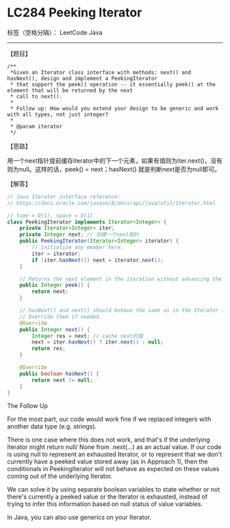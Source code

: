 # LC284 Peeking Iterator

标签（空格分隔）： LeetCode Java

---

【题目】

    /**
     *Given an Iterator class interface with methods: next() and hasNext(), design and implement a PeekingIterator
     * that support the peek() operation -- it essentially peek() at the element that will be returned by the next
     * call to next().
     *
     * Follow up: How would you extend your design to be generic and work with all types, not just integer?
     *
     * @param iterator
     */

【思路】

用一个next指针提前缓存iterator中的下一个元素，如果有值则为iter.next()，没有则为null。这样的话，peek() = next；hasNext() 就是判断next是否为null即可。

【解答】

```java     
// Java Iterator interface reference:
// https://docs.oracle.com/javase/8/docs/api/java/util/Iterator.html

// time = O(1), space = O(1)
class PeekingIterator implements Iterator<Integer> {
    private Iterator<Integer> iter;
    private Integer next; // 创建一个next指针
    public PeekingIterator(Iterator<Integer> iterator) {
        // initialize any member here.
        iter = iterator;
        if (iter.hasNext()) next = iterator.next();
    }

    // Returns the next element in the iteration without advancing the iterator.
    public Integer peek() {
        return next;
    }

    // hasNext() and next() should behave the same as in the Iterator interface.
    // Override them if needed.
    @Override
    public Integer next() {
        Integer res = next; // cache next的值
        next = iter.hasNext() ? iter.next() : null;
        return res;
    }

    @Override
    public boolean hasNext() {
        return next != null;
    }
}
```

The Follow Up

For the most part, our code would work fine if we replaced integers with another data type (e.g. strings).

There is one case where this does not work, and that's if the underlying Iterator might return null/ None from .next(...) as an actual value. If our code is using null to represent an exhausted Iterator, or to represent that we don't currently have a peeked value stored away (as in Approach 1), then the conditionals in PeekingIterator will not behave as expected on these values coming out of the underlying Iterator.

We can solve it by using separate boolean variables to state whether or not there's currently a peeked value or the Iterator is exhausted, instead of trying to infer this information based on null status of value variables.

In Java, you can also use generics on your Iterator.

